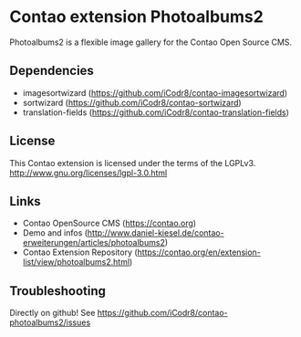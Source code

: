 Contao extension Photoalbums2
=============================

Photoalbums2 is a flexible image gallery for the Contao Open Source CMS.

Dependencies
------------

- imagesortwizard (https://github.com/iCodr8/contao-imagesortwizard)
- sortwizard (https://github.com/iCodr8/contao-sortwizard)
- translation-fields (https://github.com/iCodr8/contao-translation-fields)

License
-------

This Contao extension is licensed under the terms of the LGPLv3.
http://www.gnu.org/licenses/lgpl-3.0.html

Links
-----

- Contao OpenSource CMS (https://contao.org)
- Demo and infos (http://www.daniel-kiesel.de/contao-erweiterungen/articles/photoalbums2)
- Contao Extension Repository (https://contao.org/en/extension-list/view/photoalbums2.html)

Troubleshooting
---------------

Directly on github! See https://github.com/iCodr8/contao-photoalbums2/issues